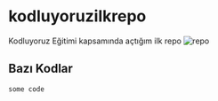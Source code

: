 # kodluyoruzilkrepo
Kodluyoruz Eğitimi kapsamında açtığım ilk repo
![repo](https://user-images.githubusercontent.com/48603501/115992921-d16c8080-a5d8-11eb-8bd0-9ab64c9f1052.png)
## Bazı Kodlar
`some code`
